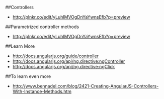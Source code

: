 ##Controllers
* http://plnkr.co/edit/yLuhlMVOgDnYaYwnsEfb?p=preview

##Parametrized controller methods
* http://plnkr.co/edit/yLuhlMVOgDnYaYwnsEfb?p=preview

##Learn More
* http://docs.angularjs.org/guide/controller
* http://docs.angularjs.org/api/ng.directive:ngController
* http://docs.angularjs.org/api/ng.directive:ngClick

##To learn even more
* http://www.bennadel.com/blog/2421-Creating-AngularJS-Controllers-With-Instance-Methods.htm


